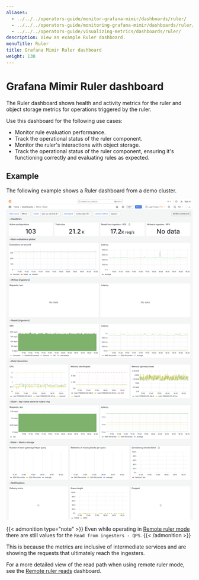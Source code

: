 ```yaml
---
aliases:
  - ../../../operators-guide/monitor-grafana-mimir/dashboards/ruler/
  - ../../../operators-guide/monitoring-grafana-mimir/dashboards/ruler/
  - ../../../operators-guide/visualizing-metrics/dashboards/ruler/
description: View an example Ruler dashboard.
menuTitle: Ruler
title: Grafana Mimir Ruler dashboard
weight: 130
---
```


<!-- Note: This topic is mounted in the GEM documentation. Ensure that all updates are also applicable to GEM. -->

# Grafana Mimir Ruler dashboard

The Ruler dashboard shows health and activity metrics for the ruler and object storage metrics for operations triggered by the ruler.

Use this dashboard for the following use cases:

- Monitor rule evaluation performance.
- Track the operational status of the ruler component.
- Monitor the ruler's interactions with object storage.
- Track the operational status of the ruler component, ensuring it's functioning correctly and evaluating rules as expected.

## Example

The following example shows a Ruler dashboard from a demo cluster.

![Grafana Mimir ruler dashboard](mimir-ruler.png)

{{< admonition type="note" >}}
Even while operating in [Remote ruler mode](../../../../references/architecture/components/ruler/#remote) there are still values for the `Read from ingesters - QPS`.
{{< /admonition >}}

This is because the metrics are inclusive of intermediate services and are showing the requests that ultimately reach the ingesters.

For a more detailed view of the read path when using remote ruler mode, see the [Remote ruler reads](../remote-ruler-reads-resources/) dashboard.

